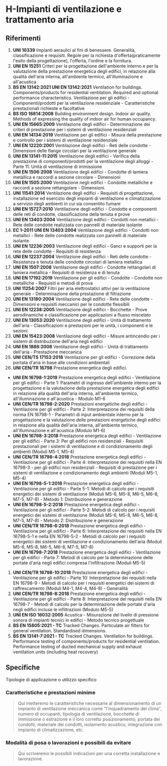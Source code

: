 #  H-Impianti di ventilazione e trattamento aria
## Riferimenti

 1. **UNI 10339** Impianti aeraulici al fini di benessere. Generalità, classificazione e requisiti. Regole per la richiesta d'offerta(praticamente l'esito della progettazione), l'offerta, l'ordine e la fornitura.
 1. **UNI EN 15251** Criteri per la progettazione dell'ambiente interno e per la valutazione della prestazione energetica degli edifici, in relazione alla qualità dell'aria interna, all'ambiente termico, all'illuminazione e all'acustica
 1. **BS EN 13142:2021 UNI EN 13142:2021** Ventilation for buildings. Components/products for residential ventilation. Required and optional performance characteristics. Ventilazione per gli edifici - Componenti/prodotti per la ventilazione residenziale - Caratteristiche prestazionali richieste e facoltative
 1. **BS ISO 16814:2008** Building environment design. Indoor air quality. Methods of expressing the quality of indoor air for human occupancy.
 1. **UNI EN 15665:2009** Ventilazione degli edifici - Determinazione dei criteri di prestazione per i sistemi di ventilazione residenziali
 1. **UNI EN 14134:2019** Ventilazione per gli edifici - Misura della prestazione e controllo per i sistemi di ventilazione residenziale
 1. **UNI EN 12220:2001** Ventilazione degli edifici - Reti delle condotte - Dimensioni delle flange circolari per la ventilazione generale
 1. **UNI EN 13141-11:2015** Ventilazione degli edifici - Verifica della prestazione di componenti/prodotti per la ventilazione degli alloggi - Parte 11: Unità di ventilazione di immissione
 1. **UNI EN 1506:2008** Ventilazione degli edifici - Condotte di lamiera metallica e raccordi a sezione circolare - Dimensioni
 1. **UNI EN 1505:2000** Ventilazione negli edifici - Condotte metalliche e raccordi a sezione rettangolare - Dimensioni.
 1. **UNI 11541:2014** Ventilazione degli edifici - Requisiti di progettazione, installazione ed esercizio degli impianti di ventilazione e climatizzazione a servizio degli ambienti in cui sia consentito fumare
 1. **UNI EN 15727:2010** Ventilazione degli edifici - Condotte e componenti delle reti di condotte, classificazione della tenuta e prove
 1. **UNI EN 13403:2004** Ventilazione degli edifici - Condotti non metallici - Rete delle condotte realizzata con pannelli di materiale isolante
 1. **EC 1-2011 UNI EN 13403:2004** Ventilazione degli edifici - Condotti non metallici - Rete delle condotte realizzata con pannelli di materiale isolante
 1. **UNI EN 12236:2003** Ventilazione degli edifici - Ganci e supporti per la rete delle condotte - Requisiti di resistenza
 1. **UNI EN 12237:2004** Ventilazione degli edifici - Reti delle condotte - Resistenza e tenuta delle condotte circolari di lamiera metallica
 1. **UNI EN 1507:2008** Ventilazione degli edifici - Condotte rettangolari di lamiera metallica - Requisiti di resistenza e di tenuta
 1. **UNI EN 17192:2019** Ventilazione per gli edifici - Condotte - Condotte non metalliche - Requisiti e metodi di prova
 1. **UNI 11254:2007** Filtri per aria elettrostatici attivi per la ventilazione generale - Determinazione della prestazione di filtrazione
 1. **UNI EN 13180:2004** Ventilazione degli edifici - Rete delle condotte - Dimensioni e requisiti meccanici per le condotte flessibili
 1. **UNI EN 12238:2005** Ventilazione degli edifici - Bocchette - Prove aerodinamiche e classificazione per applicazioni a flusso miscelato
 1. **UNI EN 13053:2020** Ventilazione degli edifici - Unità di trattamento dell'aria - Classificazioni e prestazioni per le unità, i componenti e le sezioni
 1. **UNI EN 15423:2008** Ventilazione degli edifici - Misure antincendio per i sistemi di distribuzione dell'aria negli edifici
 1. **UNI EN 1886:2008** Ventilazione degli edifici - Unità di trattamento dell'aria - Prestazione meccanica
 1. **UNI CEN/TS 17153:2018** Ventilazione per gli edifici - Correzione della portata d'aria in base alle condizioni ambientali
 1. **UNI CEN/TR 16798** Prestazione energetica degli edifici.
   * **UNI EN 16798-1:2019** Prestazione energetica degli edifici - Ventilazione per gli edifici - Parte 1: Parametri di ingresso dell'ambiente interno per la progettazione e la valutazione della prestazione energetica degli edifici in relazione alla qualità dell'aria interna, all'ambiente termico, all'illuminazione e all'acustica - Modulo M1-6
   * **UNI CEN/TR 16798-2:2020** Prestazioni energetiche degli edifici - Ventilazione per gli edifici - Parte 2: Interpretazione dei requisiti della norma EN 16798-1 - Parametri di input ambientale interno per la progettazione e la valutazione delle prestazioni energetiche degli edifici in relazione alla qualità dell'aria interna, all'ambiente termico, all'illuminazione e all'acustica (Modulo M1-6)
   * **UNI EN 16798-3:2018** Prestazione energetica degli edifici - Ventilazione per gli edifici - Parte 3: Per gli edifici non residenziali - Requisiti prestazionali per i sistemi di ventilazione e di condizionamento degli ambienti (Moduli M5-1, M5-4)
   * **UNI CEN/TR 16798-4:2018** Prestazione energetica degli edifici - Ventilazione per gli edifici - Parte 4: Interpretazione dei requisiti nella EN 16798-3 - per gli edifici non residenziali - Requisiti di prestazione per i sistemi di ventilazione e condizionamento degli ambienti (Moduli M5-1, M5-4)
   * **UNI EN 16798-5-1:2018** Prestazione energetica degli edifici - Ventilazione per gli edifici - Parte 5-1: Metodi di calcolo per i requisiti energetici dei sistemi di ventilazione (Moduli M5-6, M5-8, M6-5, M6-8, M7-5, M7-8) - Metodo 1: Distribuzione e generazione
   * **UNI EN 16798-5-2:2018** Prestazione energetica degli edifici - Ventilazione per gli edifici - Parte 5-2: Metodi di calcolo per i requisiti energetici dei sistemi di ventilazione (Moduli M5-6, M5-8, M6-5, M6-8, M7-5, M7-8) - Metodo 2: Distribuzione e generazione
   * **UNI CEN/TR 16798-6:2018** Prestazione energetica degli edifici - Ventilazione per gli edifici - Parte 6: Interpretazione dei requisiti nella EN 16798-5-1 e nella EN 16798-5-2 - Metodi di calcolo per i requisiti energetici dei sistemi di ventilazione e condizionamento dell'aria (Moduli M5-6, M5-8, M6-5, M6-8, M7-5, M7-8)
   * **UNI EN 16798-7:2018** Prestazione energetica degli edifici - Ventilazione per gli edifici - Parte 7: Metodi di calcolo per la determinazione delle portate d'aria negli edifici compresa l'infiltrazione (Moduli M5-5)
 1. **UNI CEN/TR 16798-10:2018** Prestazione energetica degli edifici - Ventilazione per gli edifici - Parte 10: Interpretazione dei requisiti nella EN 16798-9 - Metodi di calcolo per i requisiti energetici dei sistemi di raffrescamento (Moduli M4-1, M4-4, M4-9) - Generalità
 1. **UNI CEN/TR 16798-8:2018** Prestazione energetica degli edifici - Ventilazione per gli edifici - Parte 8: Interpretazione dei requisiti nella EN 16798-7 - Metodi di calcolo per la determinazione delle portate d'aria negli edifici incluse le infiltrazioni (Modulo M5-5)
 1. **UNI EN ISO 16032:2005** Acustica - Misurazione del livello di pressione sonora di impianti tecnici in edifici - Metodo tecnico progettuale
 1. **BS EN 15805:2021 - TC**
 Tracked Changes. Particulate air filters for general ventilation. Standardised dimensions.
 1. **BS EN 13141-7:2021 - TC**
 Tracked Changes. Ventilation for buildings. Performance testing of components/products for residential ventilation. Performance testing of ducted mechanical supply and exhaust ventilation units (including heat recovery)

## Specifiche

Tipologie di applicazione o utilizzo specifico

### Caratteristiche e prestazioni minime

> Qui metteremo le caratteristiche necessarie al dimensionamento di un impianto di ventilazione meccanica come "l'inquadramento del clima", numero di occupanti, tipologia di ventilazione, bocchette di immissione o estrazione e il loro corretto posizionamento, portata dei condotti, materiale dei condotti, isolamento acustico, integrazione con impianto di climatizzazione, etc.

### Modalità di posa o lavorazioni e possibili da evitare

> Qui scriveremo le possibili indicazioni per una corretta installazione e lavorazione.
